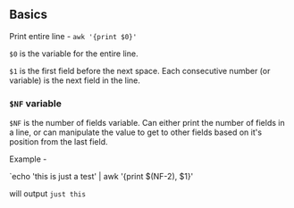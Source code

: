 ## Basics

Print entire line - `awk '{print $0}'`

`$0` is the variable for the entire line.

`$1` is the first field before the next space. Each consecutive number (or variable) is the next field in the line.

### `$NF` variable

`$NF` is the number of fields variable. Can either print the number of fields in a line, or can manipulate the value to get to other fields based on it's position from the last field.

Example -

`echo 'this is just a test' | awk '{print $(NF-2), $1}'

will output `just this`
